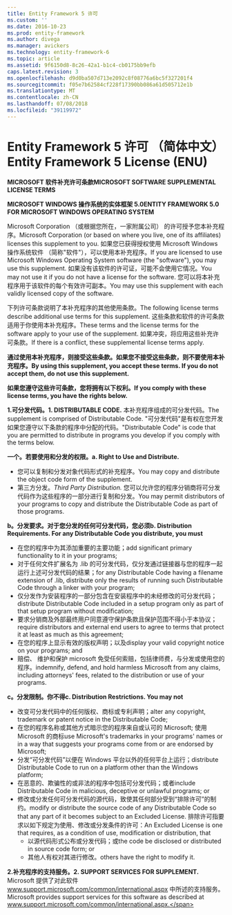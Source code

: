 ```yaml
---
title: Entity Framework 5 许可
ms.custom: ''
ms.date: 2016-10-23
ms.prod: entity-framework
ms.author: divega
ms.manager: avickers
ms.technology: entity-framework-6
ms.topic: article
ms.assetid: 9f6150d8-8c26-42a1-b1c4-cb0175bb9efb
caps.latest.revision: 3
ms.openlocfilehash: d9d0ba507d713e2092c8f08776a6bc5f327201f4
ms.sourcegitcommit: f05e7b62584cf228f17390bb086a61d505712e1b
ms.translationtype: MT
ms.contentlocale: zh-CN
ms.lasthandoff: 07/08/2018
ms.locfileid: "39119972"
---
```

# <a name="entity-framework-5-license-enu"></a><span data-ttu-id="d950b-102">Entity Framework 5 许可 （简体中文）</span><span class="sxs-lookup"><span data-stu-id="d950b-102">Entity Framework 5 License (ENU)</span></span>
<span data-ttu-id="d950b-103">**MICROSOFT 软件补充许可条款**</span><span class="sxs-lookup"><span data-stu-id="d950b-103">**MICROSOFT SOFTWARE SUPPLEMENTAL LICENSE TERMS**</span></span>

<span data-ttu-id="d950b-104">**MICROSOFT WINDOWS 操作系统的实体框架 5.0**</span><span class="sxs-lookup"><span data-stu-id="d950b-104">**ENTITY FRAMEWORK 5.0 FOR MICROSOFT WINDOWS OPERATING SYSTEM**</span></span>

<span data-ttu-id="d950b-105">Microsoft Corporation （或根据您所在，一家附属公司） 的许可授予您本补充程序。</span><span class="sxs-lookup"><span data-stu-id="d950b-105">Microsoft Corporation (or based on where you live, one of its affiliates) licenses this supplement to you.</span></span> <span data-ttu-id="d950b-106">如果您已获得授权使用 Microsoft Windows 操作系统软件 （简称"软件"），可以使用本补充程序。</span><span class="sxs-lookup"><span data-stu-id="d950b-106">If you are licensed to use Microsoft Windows Operating System software (the "software"), you may use this supplement.</span></span> <span data-ttu-id="d950b-107">如果没有该软件的许可证，可能不会使用它情况。</span><span class="sxs-lookup"><span data-stu-id="d950b-107">You may not use it if you do not have a license for the software.</span></span> <span data-ttu-id="d950b-108">您可以将本补充程序用于该软件的每个有效许可副本。</span><span class="sxs-lookup"><span data-stu-id="d950b-108">You may use this supplement with each validly licensed copy of the software.</span></span>

<span data-ttu-id="d950b-109">下列许可条款说明了本补充程序的其他使用条款。</span><span class="sxs-lookup"><span data-stu-id="d950b-109">The following license terms describe additional use terms for this supplement.</span></span> <span data-ttu-id="d950b-110">这些条款和软件的许可条款适用于你使用本补充程序。</span><span class="sxs-lookup"><span data-stu-id="d950b-110">These terms and the license terms for the software apply to your use of the supplement.</span></span> <span data-ttu-id="d950b-111">如果冲突，将应用这些补充许可条款。</span><span class="sxs-lookup"><span data-stu-id="d950b-111">If there is a conflict, these supplemental license terms apply.</span></span>

<span data-ttu-id="d950b-112">**通过使用本补充程序，则接受这些条款。如果您不接受这些条款，则不要使用本补充程序。**</span><span class="sxs-lookup"><span data-stu-id="d950b-112">**By using this supplement, you accept these terms. If you do not accept them, do not use this supplement.**</span></span>

<span data-ttu-id="d950b-113">**如果您遵守这些许可条款，您将拥有以下权利。**</span><span class="sxs-lookup"><span data-stu-id="d950b-113">**If you comply with these license terms, you have the rights below.**</span></span>

<span data-ttu-id="d950b-114">**1.可分发代码。**</span><span class="sxs-lookup"><span data-stu-id="d950b-114">**1. DISTRIBUTABLE CODE.**</span></span> <span data-ttu-id="d950b-115">本补充程序组成的可分发代码。</span><span class="sxs-lookup"><span data-stu-id="d950b-115">The supplement is comprised of Distributable Code.</span></span> <span data-ttu-id="d950b-116">"可分发代码"是有权在您开发如果您遵守以下条款的程序中分配的代码。</span><span class="sxs-lookup"><span data-stu-id="d950b-116">"Distributable Code" is code that you are permitted to distribute in programs you develop if you comply with the terms below.</span></span>

<span data-ttu-id="d950b-117">**一个。若要使用和分发的权限。**</span><span class="sxs-lookup"><span data-stu-id="d950b-117">**a. Right to Use and Distribute.**</span></span>

-   <span data-ttu-id="d950b-118">您可以复制和分发对象代码形式的补充程序。</span><span class="sxs-lookup"><span data-stu-id="d950b-118">You may copy and distribute the object code form of the supplement.</span></span>
-   <span data-ttu-id="d950b-119">第三方分发。</span><span class="sxs-lookup"><span data-stu-id="d950b-119">*Third Party Distribution.*</span></span> <span data-ttu-id="d950b-120">您可以允许您的程序分销商将可分发代码作为这些程序的一部分进行复制和分发。</span><span class="sxs-lookup"><span data-stu-id="d950b-120">You may permit distributors of your programs to copy and distribute the Distributable Code as part of those programs.</span></span>

<span data-ttu-id="d950b-121">**b。分发要求。对于您分发的任何可分发代码，您必须**</span><span class="sxs-lookup"><span data-stu-id="d950b-121">**b. Distribution Requirements. For any Distributable Code you distribute, you must**</span></span>

-   <span data-ttu-id="d950b-122">在您的程序中为其添加重要的主要功能；</span><span class="sxs-lookup"><span data-stu-id="d950b-122">add significant primary functionality to it in your programs;</span></span>
-   <span data-ttu-id="d950b-123">对于任何文件扩展名为 .lib 的可分发代码，仅分发通过链接器与您的程序一起运行上述可分发代码的结果；</span><span class="sxs-lookup"><span data-stu-id="d950b-123">for any Distributable Code having a filename extension of .lib, distribute only the results of running such Distributable Code through a linker with your program;</span></span>
-   <span data-ttu-id="d950b-124">仅分发作为安装程序的一部分包含在安装程序中的未经修改的可分发代码；</span><span class="sxs-lookup"><span data-stu-id="d950b-124">distribute Distributable Code included in a setup program only as part of that setup program without modification;</span></span>
-   <span data-ttu-id="d950b-125">要求分销商及外部最终用户同意遵守保护条款且保护范围不得小于本协议；</span><span class="sxs-lookup"><span data-stu-id="d950b-125">require distributors and external end users to agree to terms that protect it at least as much as this agreement;</span></span>
-   <span data-ttu-id="d950b-126">在您的程序上显示有效的版权声明；以及</span><span class="sxs-lookup"><span data-stu-id="d950b-126">display your valid copyright notice on your programs; and</span></span>
-   <span data-ttu-id="d950b-127">赔偿、 维护和保护 microsoft 免受任何索赔，包括律师费，与分发或使用您的程序。</span><span class="sxs-lookup"><span data-stu-id="d950b-127">indemnify, defend, and hold harmless Microsoft from any claims, including attorneys' fees, related to the distribution or use of your programs.</span></span>

<span data-ttu-id="d950b-128">**c。分发限制。你不得**</span><span class="sxs-lookup"><span data-stu-id="d950b-128">**c. Distribution Restrictions. You may not**</span></span>

-   <span data-ttu-id="d950b-129">改变可分发代码中的任何版权、商标或专利声明；</span><span class="sxs-lookup"><span data-stu-id="d950b-129">alter any copyright, trademark or patent notice in the Distributable Code;</span></span>
-   <span data-ttu-id="d950b-130">在您的程序名称或其他方式暗示您的程序来自或认可的 Microsoft; 使用 Microsoft 的商标</span><span class="sxs-lookup"><span data-stu-id="d950b-130">use Microsoft's trademarks in your programs' names or in a way that suggests your programs come from or are endorsed by Microsoft;</span></span>
-   <span data-ttu-id="d950b-131">分发“可分发代码”以便在 Windows 平台以外的任何平台上运行；</span><span class="sxs-lookup"><span data-stu-id="d950b-131">distribute Distributable Code to run on a platform other than the Windows platform;</span></span>
-   <span data-ttu-id="d950b-132">在恶意的、欺骗性的或非法的程序中包括可分发代码；或者</span><span class="sxs-lookup"><span data-stu-id="d950b-132">include Distributable Code in malicious, deceptive or unlawful programs; or</span></span>
-   <span data-ttu-id="d950b-133">修改或分发任何可分发代码的源代码，致使其任何部分受到“排除许可”的制约。</span><span class="sxs-lookup"><span data-stu-id="d950b-133">modify or distribute the source code of any Distributable Code so that any part of it becomes subject to an Excluded License.</span></span> <span data-ttu-id="d950b-134">排除许可指要求以如下规定为使用、修改或分发条件的许可：</span><span class="sxs-lookup"><span data-stu-id="d950b-134">An Excluded License is one that requires, as a condition of use, modification or distribution, that</span></span>
    -   <span data-ttu-id="d950b-135">以源代码形式公布或分发代码；或</span><span class="sxs-lookup"><span data-stu-id="d950b-135">the code be disclosed or distributed in source code form; or</span></span>
    -   <span data-ttu-id="d950b-136">其他人有权对其进行修改。</span><span class="sxs-lookup"><span data-stu-id="d950b-136">others have the right to modify it.</span></span>

<span data-ttu-id="d950b-137">**2.补充程序的支持服务。**</span><span class="sxs-lookup"><span data-stu-id="d950b-137">**2. SUPPORT SERVICES FOR SUPPLEMENT.**</span></span> <span data-ttu-id="d950b-138">Microsoft 提供了对此软件 www.support.microsoft.com/common/international.aspx 中所述的支持服务。</span><span class="sxs-lookup"><span data-stu-id="d950b-138">Microsoft provides support services for this software as described at www.support.microsoft.com/common/international.aspx.</span></span>
